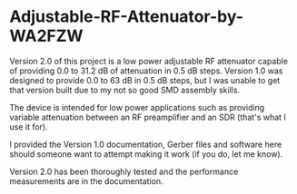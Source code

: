 # Adjustable-RF-Attenuator-by-WA2FZW

Version 2.0 of this project is a low power adjustable RF attenuator capable of providing 0.0 to 31.2 dB of attenuation in 0.5 dB steps. Version 1.0 was designed to provide 0.0 to 63 dB in 0.5 dB steps, but I was unable to get that version built due to my not so good SMD assembly skills.

The device is intended for low power applications such as providing variable attenuation between an RF preamplifier and an SDR (that's what I use it for).

I provided the Version 1.0 documentation, Gerber files and software here should someone want to attempt making it work (if you do, let me know).

Version 2.0 has been thoroughly tested and the performance measurements are in the documentation.
